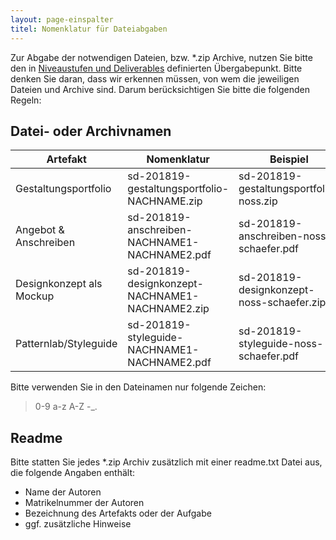```yaml
---
layout: page-einspalter
titel: Nomenklatur für Dateiabgaben
---
```


Zur Abgabe der notwendigen Dateien, bzw. \*.zip Archive, nutzen Sie bitte den in [Niveaustufen und Deliverables](/mi-bachelor-screendesign/niveaustufen) definierten Übergabepunkt. Bitte denken Sie daran, dass wir erkennen müssen, von wem die jeweiligen Dateien und Archive sind. Darum berücksichtigen Sie bitte die folgenden Regeln:

## Datei- oder Archivnamen

|  Artefakt |  Nomenklatur |  Beispiel  |
|---|---|---|
| Gestaltungsportfolio | sd-201819-gestaltungsportfolio-NACHNAME.zip  | sd-201819-gestaltungsportfolio-noss.zip  |
| Angebot & Anschreiben |  sd-201819-anschreiben-NACHNAME1-NACHNAME2.pdf |  sd-201819-anschreiben-noss-schaefer.pdf |
| Designkonzept als Mockup  |  sd-201819-designkonzept-NACHNAME1-NACHNAME2.zip |  sd-201819-designkonzept-noss-schaefer.zip |
| Patternlab/Styleguide  | sd-201819-styleguide-NACHNAME1-NACHNAME2.pdf  |  sd-201819-styleguide-noss-schaefer.pdf |



<!--

Die Benamung von Dateien und Archiven muss folgendem Muster folgen:

> sd-201819-ARTEFAKTNAME-NACHNAME1-NACHNAME2.DATEIENDUNG

Am Beispiel eines Einzelartefakts würde das so aussehen:

> sd-201819-angebot-und-anschreiben-noss.pdf

Der Dateiname eines Teamartefakts würde beispielhaft wie folgt aussehen:

> sd-201819-styleguide-noss-schaefer.pdf

-->

Bitte verwenden Sie in den Dateinamen nur folgende Zeichen:

> 0-9 a-z A-Z -_\.


## Readme

Bitte statten Sie jedes \*.zip Archiv zusätzlich mit einer readme.txt Datei aus, die folgende Angaben enthält:

- Name der Autoren
- Matrikelnummer der Autoren
- Bezeichnung des Artefakts oder der Aufgabe
- ggf. zusätzliche Hinweise
